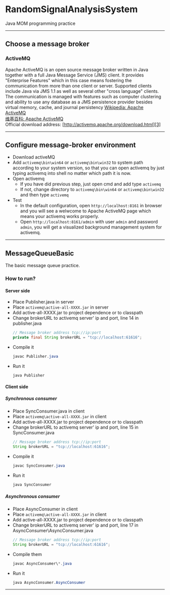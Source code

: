 # RandomSignalAnalysisSystem
Java MOM programming practice

---

## Choose a message broker
### ActiveMQ
Apache ActiveMQ is an open source message broker written in Java together with a full Java Message Service (JMS) client. It provides "Enterprise Features" which in this case means fostering the communication from more than one client or server. Supported clients include Java via JMS 1.1 as well as several other "cross language" clients. The communication is managed with features such as computer clustering and ability to use any database as a JMS persistence provider besides virtual memory, cache, and journal persistency
[Wikipedia: Apache ActiveMQ][1]  
[维基百科: Apache ActiveMQ][2]  
Official download address: [http://activemq.apache.org/download.html][3]

---

## Configure message-broker environment
- Download activeMQ
- Add ```activemq\bin\win64``` or ```activemq\bin\win32``` to system path according to your system version, so that you can open activemq by just typing activemq into shell no matter which path it is now.
- Open activemq
  - If you have did previous step, just open cmd and add type ```activemq```
  - If not, change directory to ```activemq\bin\win64``` or ```activemq\bin\win32``` and then type ```activemq```
- Test
  - In the default configuration, open ```http://localhost:8161``` in browser and you will see a welwcome to Apache ActiveMQ page which means your activemq works properly.
  - Open ```http://localhost:8161/admin``` with user ```admin``` and password ```admin```, you will get a visualized background management system for activemq.

---

## MessageQueueBasic
The basic message queue practice.

### How to run?
#### Server side
- Place Publisher.java in server
- Place ```activemq\active-all-XXXX.jar``` in server
- Add active-all-XXXX.jar to project dependence or to classpath
- Change brokerURL to activemq server' ip and port, line 14 in publisher.java
  ``` java
  // Message broker address tcp://ip:port
  private final String brokerURL = "tcp://localhost:61616";
  ```
- Compile it
  ``` java
  javac Publisher.java
  ```
- Run it
  ``` java
  java Publisher
  ```

#### Client side
##### Synchronous consumer
- Place SyncConsumer.java in client
- Place ```activemq\active-all-XXXX.jar``` in client
- Add active-all-XXXX.jar to project dependence or to classpath
- Change brokerURL to activemq server' ip and port, line 15 in SyncConsumer.java
  ``` java
  // Message broker address tcp://ip:port
  String brokerURL = "tcp://localhost:61616";
  ```
- Compile it
  ``` java
  javac SyncConsumer.java
  ```
- Run it
  ``` java
  java SyncConsumer
  ```
##### Asynchronous consumer
- Place AsyncConsumer in client
- Place ```activemq\active-all-XXXX.jar``` in client
- Add active-all-XXXX.jar to project dependence or to classpath
- Change brokerURL to activemq server' ip and port, line 17 in AsyncConsumer\AsyncConsumer.java
  ``` java
  // Message broker address tcp://ip:port
  String brokerURL = "tcp://localhost:61616";
  ```
- Compile them
  ``` java
  javac AsyncConsumer\*.java
  ```
- Run it
  ``` java
  java AsyncConsumer.AsyncConsumer
  ```

---



[1]: https://en.wikipedia.org/wiki/Apache_ActiveMQ
[2]: https://zh.wikipedia.org/wiki/Apache_ActiveMQ
[3]: http://activemq.apache.org/download.html